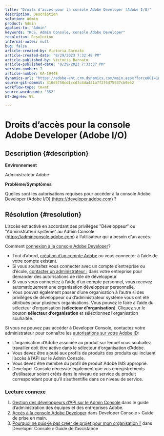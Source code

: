 ```yaml
---
title: "Droits d’accès pour la console Adobe Developer (Adobe I/O)"
description: Description
solution: Admin
product: Admin
applies-to: "Admin"
keywords: "KCS, Admin Console, console Adobe Developer"
resolution: Resolution
internal-notes: null
bug: false
article-created-by: Victoria Barnato
article-created-date: "8/29/2023 7:32:48 PM"
article-published-by: Victoria Barnato
article-published-date: "8/29/2023 7:33:37 PM"
version-number: 7
article-number: KA-19448
dynamics-url: "https://adobe-ent.crm.dynamics.com/main.aspx?forceUCI=1&pagetype=entityrecord&etn=knowledgearticle&id=25c5aed1-a246-ee11-be6d-6045bd006295"
source-git-commit: 310d5758cd1ccd7c4da421a7f2f6d75937cb9e52
workflow-type: tm+mt
source-wordcount: '352'
ht-degree: 9%

---
```


# Droits d’accès pour la console Adobe Developer (Adobe I/O)

## Description {#description}


<b>Environnement</b>

Administrateur Adobe

<b>Problème/Symptômes</b>

Quelles sont les autorisations requises pour accéder à la console Adobe Developer (Adobe I/O) (https://developer.adobe.com) ?


## Résolution {#resolution}


L’accès est activé en accordant des privilèges &quot;Développeur&quot; ou &quot;Administrateur système&quot; au Admin Console (https://adminconsole.adobe.com) à l’utilisateur qui a besoin d’un accès.

Comment [connexion à la console Adobe Developer](https://developer.adobe.com/developer-console/docs/guides/getting-started/)?

- Tout d’abord, [création d’un compte Adobe](https://developer.adobe.com/console) ou vous connecter à l’aide de votre compte existant.
- Si vous souhaitez vous connecter avec un compte d’entreprise ou d’école, [contacter un administrateur ;](https://helpx.adobe.com/enterprise/kb/contact-administrator.html) dans votre entreprise pour demander des autorisations de rôle de développeur.
- Si vous vous connectez à l’aide d’un compte personnel, vous recevez automatiquement une organisation développeur personnelle.
- Vous pouvez également passer d’une organisation à l’autre si des privilèges de développeur ou d’administrateur système vous ont été attribués pour plusieurs organisations. Vous pouvez le faire à l’aide du sélecteur d’organisation (<b>sélecteur d’organisation</b>). Cliquez sur le bouton <b>sélecteur d’organisation</b> et sélectionnez l’organisation souhaitée.


Si vous ne pouvez pas accéder à Developer Console, contactez votre administrateur pour connaître les [autorisations sur votre Adobe ID](https://experienceleague.adobe.com/docs/experience-manager-learn/cloud-service/debugging/debugging-aem-as-a-cloud-service/developer-console.html?lang=en#developer-console-access):

- L’organisation d’Adobe associée au produit sur lequel vous souhaitez travailler doit être active dans le sélecteur d’organisation d’Adobe.
- Vous devez être ajouté aux profils de produits des produits qui incluent l’accès à l’API sur le Admin Console.
- Vous devez être membre du profil de produit Adobe IMS approprié.
- Developer Console nécessite également que vos enregistrements d’utilisateur soient créés dans le niveau de service du produit correspondant pour qu’il s’authentifie dans ce niveau de service.


### Lecture connexe

1. [Gestion des développeurs d’API sur le Admin Console](https://helpx.adobe.com/fr/enterprise/using/manage-developers.html) dans le guide d’administration des équipes et des entreprises Adobe.
2. [Accès à la console Adobe Developer](https://developer.adobe.com/developer-console/docs/guides/getting-started/) dans Developer Console `>`  Guide de prise en main.
3. [Pourquoi ne puis-je pas créer de projet pour mon organisation ?](https://developer.adobe.com/developer-console/docs/support/faq/#why-cant-i-create-a-project-for-my-organization) dans Developer Console `>`  Guide de l’assistance



